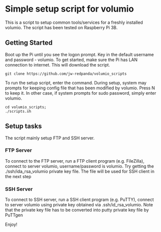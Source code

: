 # Simple setup script for volumio

This is a script to setup common tools/services for a freshly installed volumio.
The script has been tested on Raspberry Pi 3B.

## Getting Started

Boot up the Pi until you see the logon prompt.  Key in the default username and password - volumio.
To get started, make sure the Pi has LAN connection to internet.
This will download the script.

```
git clone https://github.com/jw-redpanda/volumio_scripts
```

To run the setup script, enter the command.  During setup, system may prompts for keeping config file that has been modified by volumio.  Press N to keep it.  In other case, if system prompts for sudo password, simply enter volumio.

```
cd volumio_scripts;
./scripts.sh

```

## Setup tasks

The script mainly setup FTP and SSH server.

### FTP Server

To connect to the FTP server, run a FTP client program (e.g. FileZilla), connect to server volumio, username/password is volumio. Try getting the ./ssh/ida_rsa_volumio private key file.  The file will be used for SSH client in the next step

### SSH Server

To connect to SSH server, run a SSH client program (e.g. PuTTY), connect to server volumio using private key obtained via .ssh/id_rsa_volumio.  Note that the private key file has to be converted into putty private key file by PuTTgen

Enjoy!
